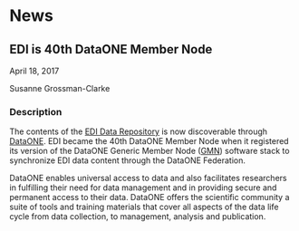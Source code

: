 # News 

## EDI is 40th DataONE Member Node

April 18, 2017

Susanne Grossman-Clarke

### Description

The contents of the [EDI Data Repository](https://portal.edirepository.org/nis/home.jsp) is now discoverable through [DataONE](https://search.dataone.org/). EDI became the 40th DataONE Member Node when it registered its version of the DataONE Generic Member Node ([GMN](https://dataone-python.readthedocs.io/en/latest/gmn/index.html)) software stack to synchronize EDI data content through the DataONE Federation.

DataONE enables universal access to data and also facilitates researchers in fulfilling their need for data management and in providing secure and permanent access to their data. DataONE offers the scientific community a suite of tools and training materials that cover all aspects of the data life cycle from data collection, to management, analysis and publication.

<!-- News -->